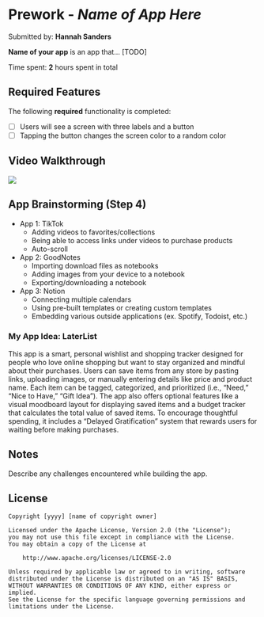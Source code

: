 # Prework - *Name of App Here*

Submitted by: **Hannah Sanders**

**Name of your app** is an app that... [TODO] 

Time spent: **2** hours spent in total

## Required Features

The following **required** functionality is completed:

- [ ] Users will see a screen with three labels and a button
- [ ] Tapping the button changes the screen color to a random color
 
## Video Walkthrough
<a href="https://www.loom.com/share/2edd3194cc1d43c6acbf4073f7941a78">
  <img style="max-width:300px;" src="https://cdn.loom.com/sessions/thumbnails/2edd3194cc1d43c6acbf4073f7941a78-2993455712da5503-full-play.gif">
</a>

## App Brainstorming (Step 4)
- App 1: TikTok
  - Adding videos to favorites/collections
  - Being able to access links under videos to purchase products
  - Auto-scroll
- App 2: GoodNotes
  - Importing download files as notebooks
  - Adding images from your device to a notebook
  - Exporting/downloading a notebook
- App 3: Notion
  - Connecting multiple calendars
  - Using pre-built templates or creating custom templates
  - Embedding various outside applications (ex. Spotify, Todoist, etc.)
### My App Idea: LaterList
This app is a smart, personal wishlist and shopping tracker designed for people who love online shopping but want to stay organized and mindful about their purchases. Users can save items from any store by pasting links, uploading images, or manually entering details like price and product name. Each item can be tagged, categorized, and prioritized (i.e., “Need,” “Nice to Have,” “Gift Idea”). The app also offers optional features like a visual moodboard layout for displaying saved items and a budget tracker that calculates the total value of saved items. To encourage thoughtful spending, it includes a “Delayed Gratification” system that rewards users for waiting before making purchases.




## Notes

Describe any challenges encountered while building the app.

## License

    Copyright [yyyy] [name of copyright owner]

    Licensed under the Apache License, Version 2.0 (the "License");
    you may not use this file except in compliance with the License.
    You may obtain a copy of the License at

        http://www.apache.org/licenses/LICENSE-2.0

    Unless required by applicable law or agreed to in writing, software
    distributed under the License is distributed on an "AS IS" BASIS,
    WITHOUT WARRANTIES OR CONDITIONS OF ANY KIND, either express or implied.
    See the License for the specific language governing permissions and
    limitations under the License.
